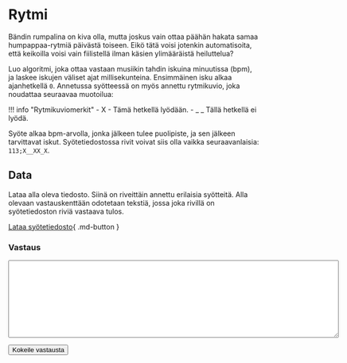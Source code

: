 # Rytmi

Bändin rumpalina on kiva olla, mutta joskus vain ottaa päähän hakata samaa humpappaa-rytmiä päivästä toiseen. Eikö tätä voisi jotenkin automatisoita, että keikoilla voisi vain fiilistellä ilman käsien ylimääräistä heiluttelua?

Luo algoritmi, joka ottaa vastaan musiikin tahdin iskuina minuutissa (bpm), ja laskee iskujen väliset ajat millisekunteina. Ensimmäinen isku alkaa  ajanhetkellä `0`. Annetussa syötteessä on myös annettu rytmikuvio, joka noudattaa seuraavaa muotoilua:

!!! info "Rytmikuviomerkit"
    - X - Tämä hetkellä lyödään.
    - _ _ Tällä hetkellä ei lyödä.

Syöte alkaa bpm-arvolla, jonka jälkeen tulee puolipiste, ja sen jälkeen tarvittavat iskut. Syötetiedostossa rivit voivat siis olla vaikka seuraavanlaisia: `113;X__XX_X`.



## Data

Lataa alla oleva tiedosto. Siinä on riveittäin annettu erilaisia syötteitä. Alla olevaan vastauskenttään odotetaan tekstiä, jossa joka rivillä on syötetiedoston riviä vastaava tulos.

[Lataa syötetiedosto](../syotteet/rytmi_input.txt){ .md-button }


### Vastaus

<textarea rows="10" cols="80" id="tulos"></textarea>
<button class="md-button md-button--primary" id="submit_button">Kokeile vastausta</button>
<div style="display: none;" id="vastaustiedosto">../../syotteet/rytmi_output.txt</div>
<div style="display: none;" id="tehtavatiedosto">../../syotteet/rytmi_input.txt</div>
<div style="text_color: red" id="virhelista"></div>
